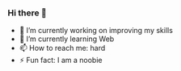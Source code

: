 ### Hi there 👋
- 🔭 I’m currently working on improving my skills
- 🌱 I’m currently learning Web
- 📫 How to reach me: hard
- ⚡ Fun fact: I am a noobie
<!--
**TeodorKoynov/TeodorKoynov** is a ✨ _special_ ✨ repository because its `README.md` (this file) appears on your GitHub profile.

Here are some ideas to get you started:

- 🔭 I’m currently working on improving my skills
- 🌱 I’m currently learning C#
- 📫 How to reach me: hard
- ⚡ Fun fact: I am a noobie
-->

